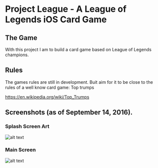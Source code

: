 # Project League - A League of Legends iOS Card Game

## The Game
With this project I am to build a card game based on League of Legends champions.

## Rules
The games rules are still in development. Buit aim for it to be close to the rules of a well know card game: Top trumps 

https://en.wikipedia.org/wiki/Top_Trumps

## Screenshots (as of September 14,  2016).

### Splash Screen Art

![alt text](http://imgur.com/p4THCVT.jpg)

### Main Screen

![alt text](http://imgur.com/QULpDiL.jpg)
